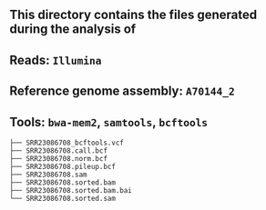 This directory contains the files generated during the analysis of
-----
Reads: `Illumina`
-----
Reference genome assembly: `A70144_2`
-----
Tools: `bwa-mem2`, `samtools`, `bcftools`
-----

```
├── SRR23086708_bcftools.vcf
├── SRR23086708.call.bcf
├── SRR23086708.norm.bcf
├── SRR23086708.pileup.bcf
├── SRR23086708.sam
├── SRR23086708.sorted.bam
├── SRR23086708.sorted.bam.bai
└── SRR23086708.sorted.sam
```
